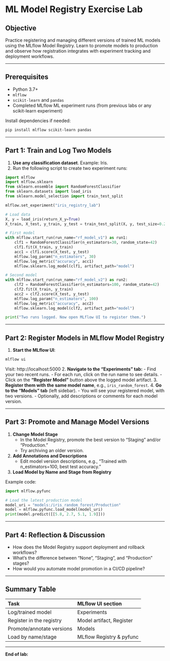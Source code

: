 # ML Model Registry Exercise Lab

## Objective

Practice registering and managing different versions of trained ML models using the MLflow Model Registry. Learn to promote models to production and observe how registration integrates with experiment tracking and deployment workflows.

***

## Prerequisites

- Python 3.7+
- `mlflow`
- `scikit-learn` and `pandas`
- Completed MLflow ML experiment runs (from previous labs or any scikit-learn experiment)

Install dependencies if needed:

```bash
pip install mlflow scikit-learn pandas
```


***

## Part 1: Train and Log Two Models

1. **Use any classification dataset**. Example: Iris.
2. Run the following script to create two experiment runs:
```python
import mlflow
import mlflow.sklearn
from sklearn.ensemble import RandomForestClassifier
from sklearn.datasets import load_iris
from sklearn.model_selection import train_test_split

mlflow.set_experiment("iris_registry_lab")

# Load data
X, y = load_iris(return_X_y=True)
X_train, X_test, y_train, y_test = train_test_split(X, y, test_size=0.2, random_state=42)

# First model
with mlflow.start_run(run_name="rf_model_v1") as run1:
    clf1 = RandomForestClassifier(n_estimators=30, random_state=42)
    clf1.fit(X_train, y_train)
    acc1 = clf1.score(X_test, y_test)
    mlflow.log_param("n_estimators", 30)
    mlflow.log_metric("accuracy", acc1)
    mlflow.sklearn.log_model(clf1, artifact_path="model")

# Second model
with mlflow.start_run(run_name="rf_model_v2") as run2:
    clf2 = RandomForestClassifier(n_estimators=100, random_state=42)
    clf2.fit(X_train, y_train)
    acc2 = clf2.score(X_test, y_test)
    mlflow.log_param("n_estimators", 100)
    mlflow.log_metric("accuracy", acc2)
    mlflow.sklearn.log_model(clf2, artifact_path="model")

print("Two runs logged. Now open MLflow UI to register them.")
```


***

## Part 2: Register Models in MLflow Model Registry

1. **Start the MLflow UI**:

```bash
mlflow ui
```

Visit: http://localhost:5000
2. **Navigate to the “Experiments” tab:**
    - Find your two recent runs.
    - For each run, click on the run name to see details.
    - Click on the **“Register Model”** button above the logged model artifact.
3. **Register them with the same model name**, e.g., `iris_random_forest`.
4. **Go to the “Models” tab** (left sidebar).
    - You will see your registered model, with two versions.
    - Optionally, add descriptions or comments for each model version.

***

## Part 3: Promote and Manage Model Versions

1. **Change Model Stage**
    - In the Model Registry, promote the best version to “Staging” and/or “Production.”
    - Try archiving an older version.
2. **Add Annotations and Descriptions**
    - Edit model version descriptions, e.g., “Trained with n_estimators=100, best test accuracy.”
3. **Load Model by Name and Stage from Registry**

Example code:

```python
import mlflow.pyfunc

# Load the latest production model
model_uri = "models:/iris_random_forest/Production"
model = mlflow.pyfunc.load_model(model_uri)
print(model.predict([[5.8, 2.7, 5.1, 1.9]]))
```


***

## Part 4: Reflection \& Discussion

- How does the Model Registry support deployment and rollback workflows?
- What’s the difference between “None”, “Staging”, and “Production” stages?
- How would you automate model promotion in a CI/CD pipeline?

***

## Summary Table

| Task | MLflow UI section |
| :-- | :-- |
| Log/trained model | Experiments |
| Register in the registry | Model artifact, Register |
| Promote/annotate versions | Models |
| Load by name/stage | MLflow Registry \& pyfunc |


***

**End of lab:**
